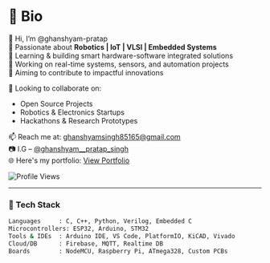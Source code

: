 # 📝 Bio

👋 Hi, I’m @ghanshyam-pratap  
🤖 Passionate about **Robotics | IoT | VLSI | Embedded Systems**  
🧠 Learning & building smart hardware-software integrated solutions  
📡 Working on real-time systems, sensors, and automation projects  
🚀 Aiming to contribute to impactful innovations  

💞️ Looking to collaborate on:
- Open Source Projects  
- Robotics & Electronics Startups  
- Hackathons & Research Prototypes  

📫 Reach me at: [ghanshyamsingh85165@gmail.com](mailto:ghanshyamsingh85165@gmail.com)  
📷 I.G – [@ghanshyam__pratap_singh](https://www.instagram.com/ghanshyam_pratap_singh)  
🌐 Here's my portfolio: [View Portfolio](#) 

![Profile Views](https://komarev.com/ghpvc/?username=ghanshyam-pratap&label=Profile%20views&color=0e75b6&style=flat)

---

### 🔧 Tech Stack
```bash
Languages     : C, C++, Python, Verilog, Embedded C  
Microcontrollers: ESP32, Arduino, STM32  
Tools & IDEs  : Arduino IDE, VS Code, PlatformIO, KiCAD, Vivado  
Cloud/DB      : Firebase, MQTT, Realtime DB  
Boards        : NodeMCU, Raspberry Pi, ATmega328, Custom PCBs
